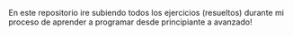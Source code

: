 En este repositorio ire subiendo todos los ejercicios (resueltos) durante mi proceso de aprender a programar desde principiante a avanzado!
